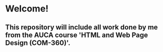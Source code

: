 # Welcome!

## This repository will include all work done by me from the AUCA course 'HTML and Web Page Design (COM-360)'.

